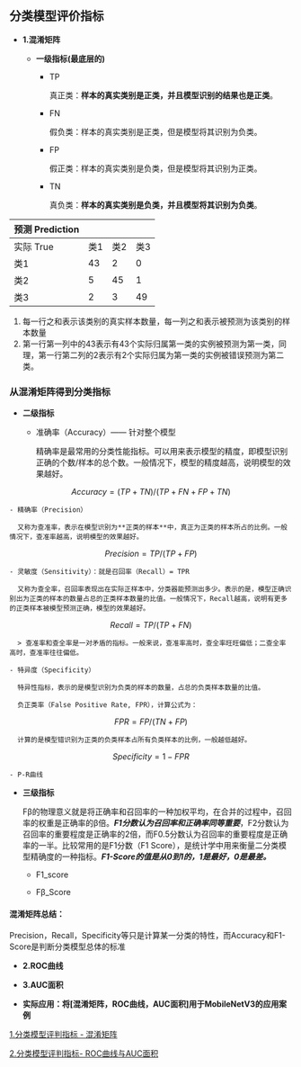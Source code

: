 ## 分类模型评价指标

- **1.混淆矩阵**

  - **一级指标(最底层的)**

    - TP

      真正类：**样本的真实类别是正类，并且模型识别的结果也是正类**。

    - FN

      假负类：样本的真实类别是正类，但是模型将其识别为负类。

    - FP

      假正类：样本的真实类别是负类，但是模型将其识别为正类。

    - TN

      真负类：**样本的真实类别是负类，并且模型将其识别为负类**。

|        预测 Prediction||||
|-|-|-|-|
|实际 True|类1|类2|类3|
|类1|43|2|0|
|类2|5|45|1|
|类3|2|3|49|

  1. 每一行之和表示该类别的真实样本数量，每一列之和表示被预测为该类别的样本数量
  2. 第一行第一列中的43表示有43个实际归属第一类的实例被预测为第一类，同理，第一行第二列的2表示有2个实际归属为第一类的实例被错误预测为第二类。

  ### 从混淆矩阵得到分类指标

  - **二级指标**

    - 准确率（Accuracy）—— 针对整个模型

      精确率是最常用的分类性能指标。可以用来表示模型的精度，即模型识别正确的个数/样本的总个数。一般情况下，模型的精度越高，说明模型的效果越好。

$$
Accuracy = (TP+TN)/(TP+FN+FP+TN)
$$

    - 精确率（Precision）

      又称为查准率，表示在模型识别为**正类的样本**中，真正为正类的样本所占的比例。一般情况下，查准率越高，说明模型的效果越好。

$$
Precision = TP/(TP+FP)
$$

    - 灵敏度（Sensitivity）：就是召回率（Recall）= TPR

      又称为查全率，召回率表现出在实际正样本中，分类器能预测出多少。表示的是，模型正确识别出为正类的样本的数量占总的正类样本数量的比值。一般情况下，Recall越高，说明有更多的正类样本被模型预测正确，模型的效果越好。

$$
Recall = TP/(TP+FN)
$$

      

      > 查准率和查全率是一对矛盾的指标。一般来说，查准率高时，查全率旺旺偏低；二查全率高时，查准率往往偏低。

    - 特异度（Specificity）

      特异性指标，表示的是模型识别为负类的样本的数量，占总的负类样本数量的比值。

      负正类率（False Positive Rate, FPR），计算公式为：

$$
FPR=FP/(TN+FP)
$$

      计算的是模型错识别为正类的负类样本占所有负类样本的比例，一般越低越好。

$$
Specificity = 1 - FPR
$$

    - P-R曲线

  - **三级指标**

    Fβ的物理意义就是将正确率和召回率的一种加权平均，在合并的过程中，召回率的权重是正确率的β倍。***F1分数认为召回率和正确率同等重要***，F2分数认为召回率的重要程度是正确率的2倍，而F0.5分数认为召回率的重要程度是正确率的一半。比较常用的是F1分数（F1 Score），是统计学中用来衡量二分类模型精确度的一种指标。***F1-Score的值是从0到1的，1是最好，0是最差。***

    - F1_score 

    - Fβ_Score

  #### 混淆矩阵总结：

  Precision，Recall，Specificity等只是计算某一分类的特性，而Accuracy和F1-Score是判断分类模型总体的标准

- **2.ROC曲线**

- **3.AUC面积**

- **实际应用：将[混淆矩阵，ROC曲线，AUC面积]用于MobileNetV3的应用案例**



[1.分类模型评判指标 - 混淆矩阵](https://www.wolai.com/88n2SjzMd1KpJyZL8bzebB)

[2.分类模型评判指标- ROC曲线与AUC面积](https://www.wolai.com/89brHhKdj5ZYNyXEe1kf2m)
